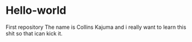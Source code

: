 # Hello-world
First repository
The name is Collins Kajuma and i really want to learn this shit so that ican kick it.
